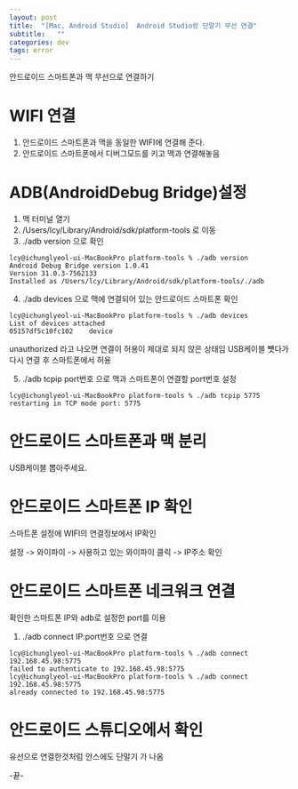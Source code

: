 ```yaml
---
layout: post
title:  "[Mac, Android Studio]  Android Studio랑 단말기 무선 연결"
subtitle:   ""
categories: dev
tags: error
--- 
```


안드로이드 스마트폰과 맥 무선으로 연결하기


# WIFI 연결

1. 안드로이드 스마트폰과 맥을 동일한 WIFI에 연결해 준다.
2. 안드로이드 스마트폰에서 디버그모드를 키고 맥과 연결해놓음

# ADB(AndroidDebug Bridge)설정


1. 맥 터미널 열기
2. /Users/lcy/Library/Android/sdk/platform-tools 로 이동
3. ./adb version 으로 확인

```
lcy@ichunglyeol-ui-MacBookPro platform-tools % ./adb version                
Android Debug Bridge version 1.0.41
Version 31.0.3-7562133
Installed as /Users/lcy/Library/Android/sdk/platform-tools/./adb
```

4. ./adb devices 으로 맥에 연결되어 있는 안드로이드 스마트폰 확인

```
lcy@ichunglyeol-ui-MacBookPro platform-tools % ./adb devices
List of devices attached
05157df5c10fc102	device
```

unauthorized 라고 나오면 연결이 허용이 제대로 되지 않은 상태임
USB케이블 뻇다가 다시 연결 후 스마트폰에서 허용

5. ./adb tcpip port번호 으로 맥과 스마트폰이 연결할 port번호 설정
```
lcy@ichunglyeol-ui-MacBookPro platform-tools % ./adb tcpip 5775
restarting in TCP mode port: 5775
```

# 안드로이드 스마트폰과 맥 분리

USB케이블 뽑아주세요.

# 안드로이드 스마트폰 IP 확인

스마트폰 설정에 WIFI의 연결정보에서 IP확인

설정 -> 와이파이 -> 사용하고 있는 와이파이 클릭 -> IP주소 확인


# 안드로이드 스마트폰 네크워크 연결
  
확인한 스마트폰 IP와 adb로 설정한 port를 이용

1. ./adb connect IP:port번호 으로 연결

```
lcy@ichunglyeol-ui-MacBookPro platform-tools % ./adb connect 192.168.45.98:5775
failed to authenticate to 192.168.45.98:5775
lcy@ichunglyeol-ui-MacBookPro platform-tools % ./adb connect 192.168.45.98:5775
already connected to 192.168.45.98:5775
```

# 안드로이드 스튜디오에서 확인

유선으로 연결한것처럼 안스에도 단말기 가 나옴 

-끝-